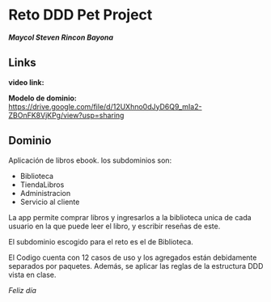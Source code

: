 # Reto DDD Pet Project

**_Maycol Steven Rincon Bayona_**

## Links

**video link:**

**Modelo de dominio:** https://drive.google.com/file/d/12UXhno0dJyD6Q9_mIa2-ZBOnFK8VjKPg/view?usp=sharing

## Dominio

Aplicación de libros ebook. los subdominios son:

- Biblioteca
- TiendaLibros
- Administracion
- Servicio al cliente

La app permite comprar libros y ingresarlos a la biblioteca unica de cada usuario en la que puede leer el libro, y escribir reseñas de este.

El subdominio escogido para el reto es el de Biblioteca.

El Codigo cuenta con 12 casos de uso y los agregados están debidamente separados por paquetes. Además, se aplicar las reglas de la estructura DDD vista en clase.

_Feliz día_
